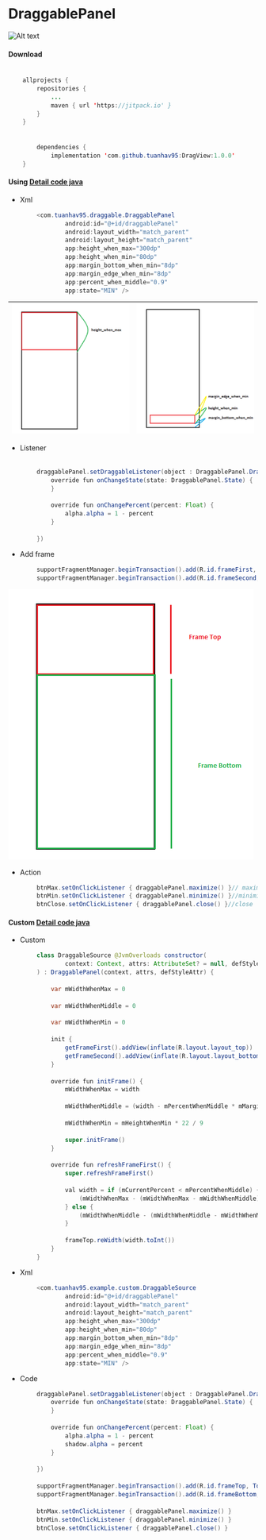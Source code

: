 # DraggablePanel

![Alt text](output/ezgif.com-video-to-gif.gif)

#### Download

```java

	allprojects {
		repositories {
			...
			maven { url 'https://jitpack.io' }
		}
	}
    
    
    	dependencies {
	        implementation 'com.github.tuanhav95:DragView:1.0.0'
	}
```

#### Using [Detail code java](https://github.com/hoanganhtuan95ptit/DraggablePanel/blob/master/example/src/main/java/com/hoanganhtuan95ptit/example/NormalActivity.kt)

* Xml

```java
        <com.tuanhav95.draggable.DraggablePanel
                android:id="@+id/draggablePanel"
                android:layout_width="match_parent"
                android:layout_height="match_parent"
                app:height_when_max="300dp"
                app:height_when_min="80dp"
                app:margin_bottom_when_min="8dp"
                app:margin_edge_when_min="8dp"
                app:percent_when_middle="0.9"
                app:state="MIN" />
```

![Alt text](output/height_when_max.png) | ![Alt text](output/height_when_min.png)
--- | --- 

* Listener

```java

        draggablePanel.setDraggableListener(object : DraggablePanel.DraggableListener {
            override fun onChangeState(state: DraggablePanel.State) {
            }

            override fun onChangePercent(percent: Float) {
                alpha.alpha = 1 - percent
            }

        })
```

* Add frame

```java
        supportFragmentManager.beginTransaction().add(R.id.frameFirst, TopFragment()).commit() // add frame top
        supportFragmentManager.beginTransaction().add(R.id.frameSecond, BottomFragment()).commit() // add frame bottom
```

![Alt text](output/addFrame.png)

* Action

```java
        btnMax.setOnClickListener { draggablePanel.maximize() }// maximize
        btnMin.setOnClickListener { draggablePanel.minimize() }//minimizeo
        btnClose.setOnClickListener { draggablePanel.close() }//close
```


#### Custom [Detail code java](https://github.com/hoanganhtuan95ptit/DraggablePanel/blob/master/example/src/main/java/com/hoanganhtuan95ptit/example/CustomActivity.kt)

* Custom
```java
        class DraggableSource @JvmOverloads constructor(
                context: Context, attrs: AttributeSet? = null, defStyleAttr: Int = 0
        ) : DraggablePanel(context, attrs, defStyleAttr) {
        
            var mWidthWhenMax = 0
        
            var mWidthWhenMiddle = 0
        
            var mWidthWhenMin = 0
        
            init {
                getFrameFirst().addView(inflate(R.layout.layout_top))
                getFrameSecond().addView(inflate(R.layout.layout_bottom))
            }
        
            override fun initFrame() {
                mWidthWhenMax = width
        
                mWidthWhenMiddle = (width - mPercentWhenMiddle * mMarginEdgeWhenMin).toInt()
        
                mWidthWhenMin = mHeightWhenMin * 22 / 9
        
                super.initFrame()
            }
        
            override fun refreshFrameFirst() {
                super.refreshFrameFirst()
        
                val width = if (mCurrentPercent < mPercentWhenMiddle) {
                    (mWidthWhenMax - (mWidthWhenMax - mWidthWhenMiddle) * mCurrentPercent)
                } else {
                    (mWidthWhenMiddle - (mWidthWhenMiddle - mWidthWhenMin) * (mCurrentPercent - mPercentWhenMiddle) / (1 - mPercentWhenMiddle))
                }
        
                frameTop.reWidth(width.toInt())
            }
        }
```

* Xml
```java
        <com.tuanhav95.example.custom.DraggableSource
                android:id="@+id/draggablePanel"
                android:layout_width="match_parent"
                android:layout_height="match_parent"
                app:height_when_max="300dp"
                app:height_when_min="80dp"
                app:margin_bottom_when_min="8dp"
                app:margin_edge_when_min="8dp"
                app:percent_when_middle="0.9"
                app:state="MIN" />
```

* Code

```java
        draggablePanel.setDraggableListener(object : DraggablePanel.DraggableListener {
            override fun onChangeState(state: DraggablePanel.State) {
            }

            override fun onChangePercent(percent: Float) {
                alpha.alpha = 1 - percent
                shadow.alpha = percent
            }

        })

        supportFragmentManager.beginTransaction().add(R.id.frameTop, TopFragment()).commit()
        supportFragmentManager.beginTransaction().add(R.id.frameBottom, BottomFragment()).commit()

        btnMax.setOnClickListener { draggablePanel.maximize() }
        btnMin.setOnClickListener { draggablePanel.minimize() }
        btnClose.setOnClickListener { draggablePanel.close() }
```

